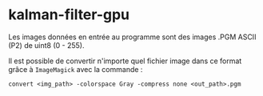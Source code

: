 # kalman-filter-gpu

Les images données en entrée au programme sont des images .PGM ASCII (P2) de uint8 (0 - 255).

Il est possible de convertir n'importe quel fichier image dans ce format grâce à `ImageMagick` avec la commande :

```
convert <img_path> -colorspace Gray -compress none <out_path>.pgm
```